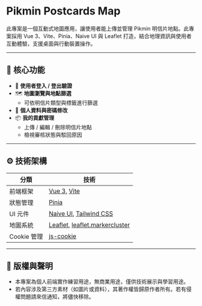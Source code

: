 # Pikmin Postcards Map

此專案是一個互動式地圖應用，讓使用者能上傳並管理 Pikmin 明信片地點。此專案採用 Vue 3、Vite、Pinia、Naive UI 與 Leaflet 打造，結合地理資訊與使用者互動體驗，支援桌面與行動裝置操作。

---

## 🔑 核心功能

- 🔐 **使用者登入 / 登出驗證**
- 🗺️ **地圖瀏覽與地點篩選**
  - 可依明信片類型與標籤進行篩選
- 👤 **個人資料與密碼修改**
- 📦 **我的貢獻管理**
  - 上傳 / 編輯 / 刪除明信片地點
  - 檢視審核狀態與駁回原因

---

## ⚙️ 技術架構

| 分類        | 技術                                                                                                         |
| ----------- | ------------------------------------------------------------------------------------------------------------ |
| 前端框架    | [Vue 3](https://vuejs.org/), [Vite](https://vitejs.dev/)                                                     |
| 狀態管理    | [Pinia](https://pinia.vuejs.org/)                                                                            |
| UI 元件     | [Naive UI](https://www.naiveui.com/), [Tailwind CSS](https://tailwindcss.com/)                               |
| 地圖系統    | [Leaflet](https://leafletjs.com/), [leaflet.markercluster](https://github.com/Leaflet/Leaflet.markercluster) |
| Cookie 管理 | [js-cookie](https://github.com/js-cookie/js-cookie)                                                          |

---

## 📜 版權與聲明

- 本專案為個人前端實作練習用途，無商業用途，僅供技術展示與學習用途。
- 若內容涉及第三方素材（如圖片或資料），其著作權皆歸原作者所有。若有侵權問題請來信通知，將儘快移除。
